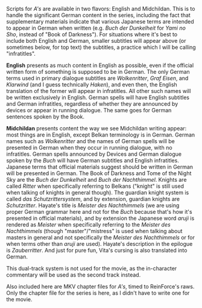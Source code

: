 Scripts for *A's* are available in two flavors: English and Midchildan. This is to handle the significant German content in the series, including the fact that supplementary materials indicate that various Japanese terms are intended to appear in German when written (e.g. *Buch der Dunkelheit* for *Yami no Sho*, instead of "Book of Darkness"). For situations where it's best to include both English and German, smaller subtitles will appear above (or sometimes below, for top text) the subtitles, a practice which I will be calling "infratitles".

**English** presents as much content in English as possible, even if the official written form of something is supposed to be in German. The only German terms used in primary dialogue subtitles are *Wolkenritter*, *Graf Eisen*, and *Klarwind* (and I guess technically *Haken*), and even then, the English translation of the former will appear in infratitles. All other such names will be written exclusively in English. German spells will have English subtitles and German infratitles, regardless of whether they are announced by devices or appear in running dialogue. The same goes for German sentences spoken by the Book.

**Midchildan** presents content the way we see Midchildan writing appear: most things are in English, except Belkan terminology is in German. German names such as *Wolkenritter* and the names of German spells will be presented in German when they occur in running dialogue, with no infratitles. German spells announced by Devices and German dialogue spoken by the *Buch* will have German subtitles and English infratitles. Japanese terms that official materials suggest should be written in German will be presented in German. The Book of Darkness and Tome of the Night Sky are the *Buch der Dunkelheit* and *Buch der Nachthimmel*. Knights are called *Ritter* when specifically referring to Belkans ("knight" is still used when talking of knights in general though). The guardian knight system is called *das Schutzrittersystem*, and by extension, guardian knights are *Schutzritter*. Hayate's title is *Meister des Nachthimmels* (we are using proper German grammar here and not for the *Buch* because that's how it's presented in official materials), and by extension the Japanese word *aruji* is rendered as *Meister* when specifically referring to the *Meister des Nachthimmels* (though "master"/"mistress" is used when talking about masters in general and not specifically the *Meister des Nachthimmels* or for when terms other than *aruji* are used). Hayate's description in the epilogue is *Zauberritter*. And just for pure fun, Vita's cursing is also translated into German.

This dual-track system is not used for the movie, as the in-character commentary will be used as the second track instead.

Also included here are MKV chapter files for *A's*, timed to ReinForce's raws. Only the chapter file for the series is here, as I didn't have to write one for the movie.
